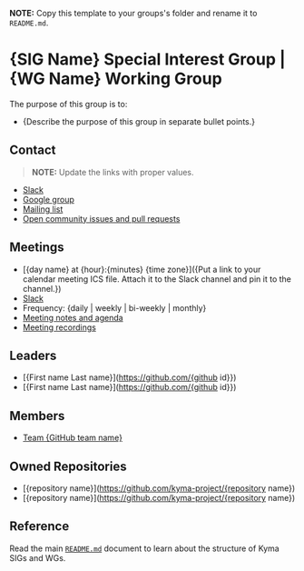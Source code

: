 <!-- markdown-link-check-disable -->
**NOTE:** Copy this template to your groups's folder and rename it to `README.md`.

# {SIG Name} Special Interest Group | {WG Name} Working Group

The purpose of this group is to:
* {Describe the purpose of this group in separate bullet points.}

## Contact

> **NOTE:** Update the links with proper values.

* [Slack](https://kyma-community.slack.com/messages/{slack-channel-name})
* [Google group](https://groups.google.com/forum/#!forum/{group_name})
* [Mailing list]({group-name}@googlegroups.com)
* [Open community issues and pull requests](https://github.com/kyma-project/community/labels/{label-name})

## Meetings

* [{day name} at {hour}:{minutes} {time zone}]({Put a link to your calendar meeting ICS file. Attach it to the Slack channel and pin it to the channel.})
* [Slack](https://kyma-community.slack.com/messages/{slack-channel-name})
* Frequency: {daily | weekly | bi-weekly | monthly}
* [Meeting notes and agenda](meeting-notes.md)
* [Meeting recordings](https://www.youtube.com/{channel-address})

## Leaders

* [{First name Last name}](https://github.com/{github id}})
* [{First name Last name}](https://github.com/{github id}})

## Members

* [Team {GitHub team name}](https://github.com/orgs/kyma-project/teams/{team-name}/members)

## Owned Repositories

* [{repository name}](https://github.com/kyma-project/{repository name})
* [{repository name}](https://github.com/kyma-project/{repository name})

## Reference

Read the main [`README.md`](../README.md) document to learn about the structure of Kyma SIGs and WGs.
<!-- markdown-link-check-enable -->